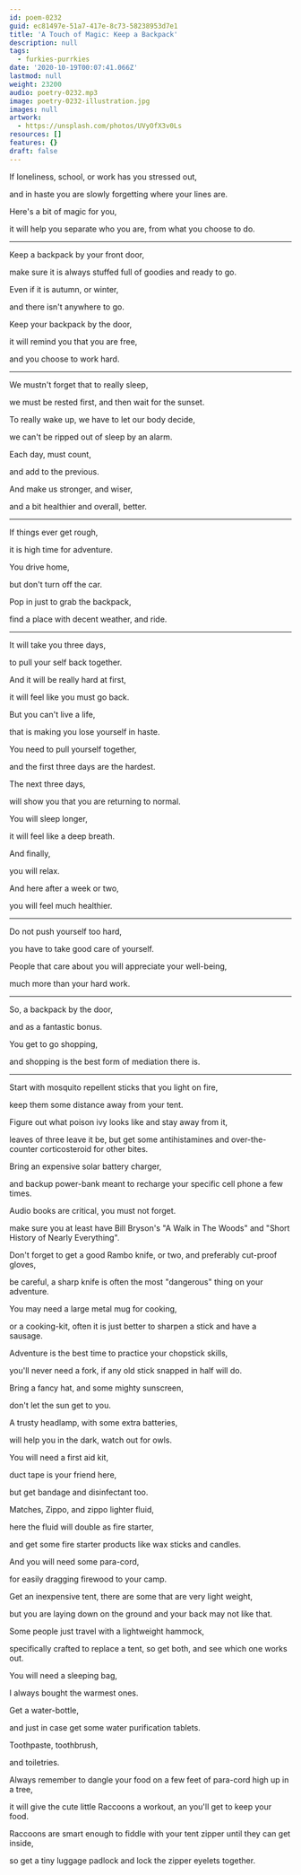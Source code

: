 ```yaml
---
id: poem-0232
guid: ec81497e-51a7-417e-8c73-58238953d7e1
title: 'A Touch of Magic: Keep a Backpack'
description: null
tags:
  - furkies-purrkies
date: '2020-10-19T00:07:41.066Z'
lastmod: null
weight: 23200
audio: poetry-0232.mp3
image: poetry-0232-illustration.jpg
images: null
artwork:
  - https://unsplash.com/photos/UVyOfX3v0Ls
resources: []
features: {}
draft: false
---
```


If loneliness, school, or work has you stressed out,

and in haste you are slowly forgetting where your lines are.

Here's a bit of magic for you,

it will help you separate who you are, from what you choose to do.

---

Keep a backpack by your front door,

make sure it is always stuffed full of goodies and ready to go.

Even if it is autumn, or winter,

and there isn't anywhere to go.

Keep your backpack by the door,

it will remind you that you are free,

and you choose to work hard.

---

We mustn't forget that to really sleep,

we must be rested first, and then wait for the sunset.

To really wake up, we have to let our body decide,

we can't be ripped out of sleep by an alarm.

Each day, must count,

and add to the previous.

And make us stronger, and wiser,

and a bit healthier and overall, better.

---

If things ever get rough,

it is high time for adventure.

You drive home,

but don't turn off the car.

Pop in just to grab the backpack,

find a place with decent weather, and ride.

---

It will take you three days,

to pull your self back together.

And it will be really hard at first,

it will feel like you must go back.

But you can't live a life,

that is making you lose yourself in haste.

You need to pull yourself together,

and the first three days are the hardest.

The next three days,

will show you that you are returning to normal.

You will sleep longer,

it will feel like a deep breath.

And finally,

you will relax.

And here after a week or two,

you will feel much healthier.

---

Do not push yourself too hard,

you have to take good care of yourself.

People that care about you will appreciate your well-being,

much more than your hard work.

---

So, a backpack by the door,

and as a fantastic bonus.

You get to go shopping,

and shopping is the best form of mediation there is.

---

Start with mosquito repellent sticks that you light on fire,

keep them some distance away from your tent.

Figure out what poison ivy looks like and stay away from it,

leaves of three leave it be, but get some antihistamines and over-the-counter corticosteroid for other bites.

Bring an expensive solar battery charger,

and backup power-bank meant to recharge your specific cell phone a few times.

Audio books are critical, you must not forget.

make sure you at least have Bill Bryson's "A Walk in The Woods" and "Short History of Nearly Everything".

Don't forget to get a good Rambo knife, or two, and preferably cut-proof gloves,

be careful, a sharp knife is often the most "dangerous" thing on your adventure.

You may need a large metal mug for cooking,

or a cooking-kit, often it is just better to sharpen a stick and have a sausage.

Adventure is the best time to practice your chopstick skills,

you'll never need a fork, if any old stick snapped in half will do.

Bring a fancy hat, and some mighty sunscreen,

don't let the sun get to you.

A trusty headlamp, with some extra batteries,

will help you in the dark, watch out for owls.

You will need a first aid kit,

duct tape is your friend here,

but get bandage and disinfectant too.

Matches, Zippo, and zippo lighter fluid,

here the fluid will double as fire starter,

and get some fire starter products like wax sticks and candles.

And you will need some para-cord,

for easily dragging firewood to your camp.

Get an inexpensive tent, there are some that are very light weight,

but you are laying down on the ground and your back may not like that.

Some people just travel with a lightweight hammock,

specifically crafted to replace a tent, so get both, and see which one works out.

You will need a sleeping bag,

I always bought the warmest ones.

Get a water-bottle,

and just in case get some water purification tablets.

Toothpaste, toothbrush,

and toiletries.

Always remember to dangle your food on a few feet of para-cord high up in a tree,

it will give the cute little Raccoons a workout, an you'll get to keep your food.

Raccoons are smart enough to fiddle with your tent zipper until they can get inside,

so get a tiny luggage padlock and lock the zipper eyelets together.
